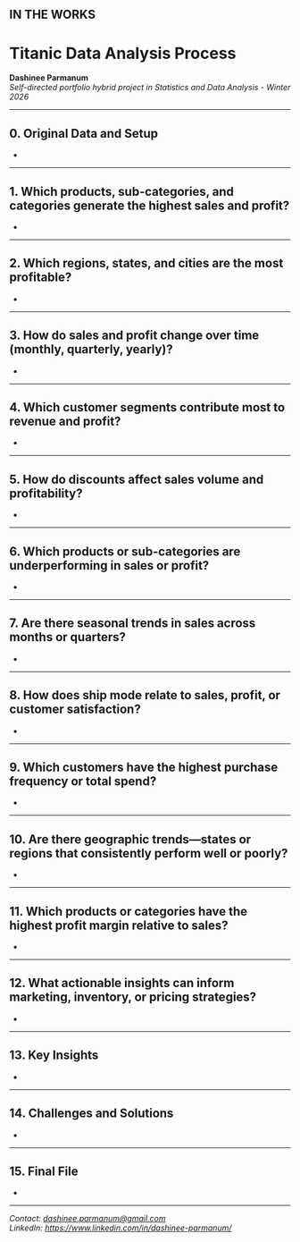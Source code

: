 ## IN THE WORKS

# Titanic Data Analysis Process

**Dashinee Parmanum**  
*Self-directed portfolio hybrid project in Statistics and Data Analysis - Winter 2026*

---
## 0. Original Data and Setup
-

---
## 1. Which products, sub-categories, and categories generate the highest sales and profit? 
- 

---
## 2. Which regions, states, and cities are the most profitable?  
- 

---
## 3. How do sales and profit change over time (monthly, quarterly, yearly)?  
- 

---
## 4. Which customer segments contribute most to revenue and profit?
- 

---
 ## 5. How do discounts affect sales volume and profitability?
- 

---
## 6. Which products or sub-categories are underperforming in sales or profit?
- 

---
## 7. Are there seasonal trends in sales across months or quarters? 
- 

---
## 8. How does ship mode relate to sales, profit, or customer satisfaction?
-  

---
## 9. Which customers have the highest purchase frequency or total spend? 
- 
 
---
## 10. Are there geographic trends—states or regions that consistently perform well or poorly?
- 

---
## 11. Which products or categories have the highest profit margin relative to sales? 
- 

---
## 12. What actionable insights can inform marketing, inventory, or pricing strategies?  
- 

---
## 13. Key Insights
- 

---
## 14. Challenges and Solutions
- 

---
## 15. Final File
- 

---
*Contact: dashinee.parmanum@gmail.com*  
*LinkedIn: https://www.linkedin.com/in/dashinee-parmanum/*
